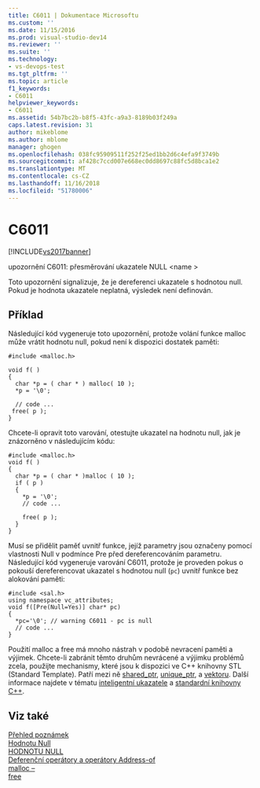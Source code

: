 ```yaml
---
title: C6011 | Dokumentace Microsoftu
ms.custom: ''
ms.date: 11/15/2016
ms.prod: visual-studio-dev14
ms.reviewer: ''
ms.suite: ''
ms.technology:
- vs-devops-test
ms.tgt_pltfrm: ''
ms.topic: article
f1_keywords:
- C6011
helpviewer_keywords:
- C6011
ms.assetid: 54b7bc2b-b8f5-43fc-a9a3-8189b03f249a
caps.latest.revision: 31
author: mikeblome
ms.author: mblome
manager: ghogen
ms.openlocfilehash: 038fc95909511f252f25ed1bb2d6c4efa9f3749b
ms.sourcegitcommit: af428c7ccd007e668ec0dd8697c88fc5d8bca1e2
ms.translationtype: MT
ms.contentlocale: cs-CZ
ms.lasthandoff: 11/16/2018
ms.locfileid: "51780006"
---
```

# <a name="c6011"></a>C6011
[!INCLUDE[vs2017banner](../includes/vs2017banner.md)]

upozornění C6011: přesměrování ukazatele NULL \<name >  
  
 Toto upozornění signalizuje, že je dereferenci ukazatele s hodnotou null. Pokud je hodnota ukazatele neplatná, výsledek není definován.  
  
## <a name="example"></a>Příklad  
 Následující kód vygeneruje toto upozornění, protože volání funkce malloc může vrátit hodnotu null, pokud není k dispozici dostatek paměti:  
  
```  
#include <malloc.h>  
  
void f( )  
{   
  char *p = ( char * ) malloc( 10 );  
  *p = '\0';  
  
  // code ...  
 free( p );  
}  
```  
  
 Chcete-li opravit toto varování, otestujte ukazatel na hodnotu null, jak je znázorněno v následujícím kódu:  
  
```  
#include <malloc.h>  
void f( )  
{  
  char *p = ( char * )malloc ( 10 );  
  if ( p )   
  {  
    *p = '\0';  
    // code ...  
  
    free( p );  
  }  
}  
```  
  
 Musí se přidělit paměť uvnitř funkce, jejíž parametry jsou označeny pomocí vlastnosti Null v podmínce Pre před dereferencováním parametru. Následující kód vygeneruje varování C6011, protože je proveden pokus o pokouší dereferencovat ukazatel s hodnotou null (`pc`) uvnitř funkce bez alokování paměti:  
  
```  
#include <sal.h>  
using namespace vc_attributes;  
void f([Pre(Null=Yes)] char* pc)  
{  
  *pc='\0'; // warning C6011 - pc is null  
  // code ...  
}  
```  
  
 Použití malloc a free má mnoho nástrah v podobě nevracení paměti a výjimek. Chcete-li zabránit těmto druhům nevrácené a výjimku problémů zcela, použijte mechanismy, které jsou k dispozici ve C++ knihovny STL (Standard Template). Patří mezi ně [shared_ptr](http://msdn.microsoft.com/library/1469fc51-c658-43f1-886c-f4530dd84860), [unique_ptr](http://msdn.microsoft.com/library/acdf046b-831e-4a4a-83aa-6d4ee467db9a), a [vektoru](http://msdn.microsoft.com/library/c1431ad8-c0b6-4dbb-89c4-5f651e432d7f). Další informace najdete v tématu [inteligentní ukazatele](http://msdn.microsoft.com/library/909ef870-904c-49b6-b8cd-e9d0b7dc9435) a [standardní knihovny C++](http://msdn.microsoft.com/library/a37d3ba3-58af-47c7-9ee2-441ccd7b77ee).  
  
## <a name="see-also"></a>Viz také  
 [Přehled poznámek](http://msdn.microsoft.com/en-us/2345380e-2eeb-4107-907f-6e8b809c2643)   
 [Hodnotu Null](http://msdn.microsoft.com/en-us/632f3684-60a0-45be-aeb1-be1521e94d88)   
 [HODNOTU NULL](http://msdn.microsoft.com/library/f9aac2a0-4f79-423f-8738-a76dccc0b1c3)   
 [Deferenční operátory a operátory Address-of](http://msdn.microsoft.com/library/10d62b00-12ba-4ea9-a2d5-09ac29ca2232)   
 [malloc –](http://msdn.microsoft.com/library/144fcee2-be34-4a03-bb7e-ed6d4b99eea0)   
 [free](http://msdn.microsoft.com/library/74ded9cf-1863-432e-9306-327a42080bb8)



